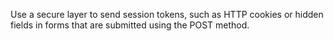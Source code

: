 Use a secure layer to send session tokens, such as HTTP cookies or hidden fields in forms that are submitted using the
POST method.
